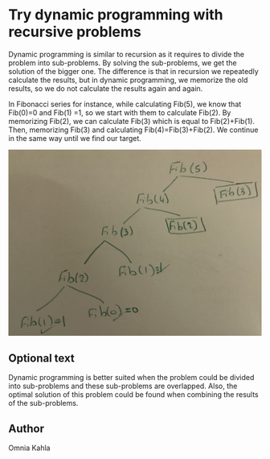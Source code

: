 <!-- BEGIN TITLE -->
# Try dynamic programming with recursive problems
<!-- END TITLE -->

<!-- BEGIN BODY -->
Dynamic programming is similar to recursion as it requires to divide the problem into sub-problems. By solving the sub-problems, we get the solution of the bigger one. The difference is that in recursion we repeatedly calculate the results, but in dynamic programming, we memorize the old results, so we do not calculate the results again and again. 

In Fibonacci series for instance, while calculating Fib(5), we know that Fib(0)=0 and Fib(1) =1, so we start with them to calculate Fib(2). By memorizing Fib(2), we can calculate Fib(3) which is equal to Fib(2)+Fib(1). Then, memorizing Fib(3) and calculating Fib(4)=Fib(3)+Fib(2). We continue in the same way until we find our target. 

<!-- END BODY -->


![Image title](../images/image-123-dynamic-programming.jpg)


## Optional text
<!-- BEGIN OPTIONAL -->
Dynamic programming is better suited when the problem could be divided into sub-problems and these sub-problems are overlapped. Also, the optimal solution of this problem could be found when combining the results of the sub-problems. 
<!-- END OPTIONAL -->



## Author
<!-- BEGIN AUTHOR -->
Omnia Kahla
<!-- END AUTHOR -->
